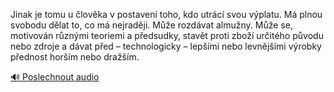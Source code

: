 
Jinak je tomu u člověka v postavení toho, kdo utrácí svou výplatu. Má plnou svobodu dělat to, co má nejraději. Může rozdávat almužny. Může se, motivován různými teoriemi a předsudky, stavět proti zboží určitého původu nebo zdroje a dávat před – technologicky – lepšími nebo levnějšími výrobky přednost horším nebo dražším.

[🔊 Poslechnout audio](/data/7-paragraphs/audio/chapter_47/para_003-Jinak-je-tomu-u-lovka-v-postaven-toho-kdo-utr.mp3)
